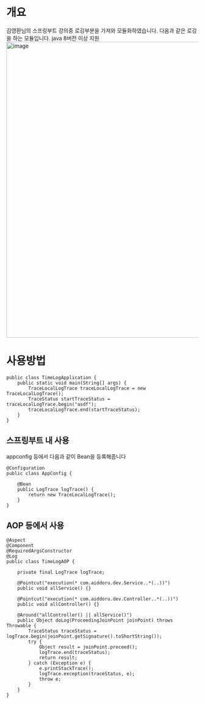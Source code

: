 # 개요
김영환님의 스프링부트 강의중 로깅부분을 가져와 모듈화하였습니다. 
다음과 같은 로깅을 하는 모듈입니다.
java 8버전 이상 지원
<img width="775" alt="image" src="https://github.com/PraiseBak/TimeLog/assets/60121346/2d2abb95-3ae8-47c2-ac0d-f214d8b6c643">

# 사용방법
```
public class TimeLogApplication {
    public static void main(String[] args) {
        TraceLocalLogTrace traceLocalLogTrace = new TraceLocalLogTrace();
        TraceStatus startTraceStatus = traceLocalLogTrace.begin("asdf");
        traceLocalLogTrace.end(startTraceStatus);
    }
}
```


## 스프링부트 내 사용

appconfig 등에서 다음과 같이 Bean을 등록해줍니다

```
@Configuration
public class AppConfig {

    @Bean
    public LogTrace logTrace() {
        return new TraceLocalLogTrace();
    }
}
```


## AOP 등에서 사용
```
@Aspect
@Component
@RequiredArgsConstructor
@Log
public class TimeLogAOP {

    private final LogTrace logTrace;

    @Pointcut("execution(* com.aiddoru.dev.Service..*(..))")
    public void allService() {}

    @Pointcut("execution(* com.aiddoru.dev.Controller..*(..))")
    public void allController() {}

    @Around("allController() || allService()")
    public Object doLog(ProceedingJoinPoint joinPoint) throws Throwable {
        TraceStatus traceStatus = logTrace.begin(joinPoint.getSignature().toShortString());
        try {
            Object result = joinPoint.proceed();
            logTrace.end(traceStatus);
            return result;
        } catch (Exception e) {
            e.printStackTrace();
            logTrace.exception(traceStatus, e);
            throw e;
        }
    }
}

```
